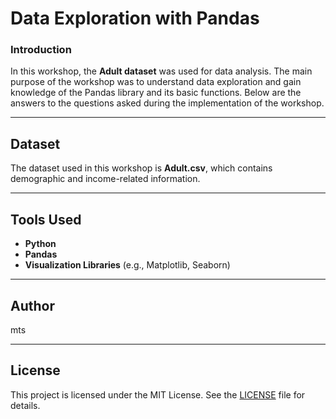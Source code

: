 # Data Exploration with Pandas


### Introduction
In this workshop, the **Adult dataset** was used for data analysis. The main purpose of the workshop was to understand data exploration and gain knowledge of the Pandas library and its basic functions. Below are the answers to the questions asked during the implementation of the workshop.


---

## Dataset
The dataset used in this workshop is **Adult.csv**, which contains demographic and income-related information.

---

## Tools Used
- **Python**
- **Pandas**
- **Visualization Libraries** (e.g., Matplotlib, Seaborn)

---

## Author
mts

---

## License
This project is licensed under the MIT License. See the [LICENSE](LICENSE) file for details.